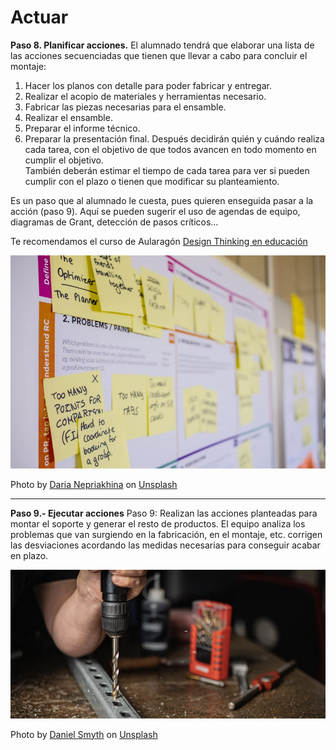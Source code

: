 # Actuar

**Paso 8. Planificar acciones.**  El alumnado tendrá que elaborar una lista de las acciones
secuenciadas que tienen que llevar a cabo para concluir el montaje:
1.  Hacer los planos con detalle para poder fabricar y entregar.
1.  Realizar el acopio de materiales y herramientas necesario.
1.  Fabricar las piezas necesarias para el ensamble.
1.  Realizar el ensamble.
1.  Preparar el informe técnico.
1.  Preparar la presentación final.
Después decidirán quién y cuándo realiza cada tarea, con el objetivo de que todos avancen en todo momento en cumplir el objetivo.  
También deberán estimar el tiempo de cada tarea para ver si pueden cumplir con el plazo o tienen que modificar su planteamiento.

Es un paso que al alumnado le cuesta, pues quieren enseguida pasar a la acción (paso 9). Aquí se pueden sugerir el uso de agendas de equipo, diagramas de Grant, detección de pasos críticos...

Te recomendamos el curso de Aularagón [Design Thinking en educación](https://moodle.catedu.es/course/view.php?id=488)

![](/assets/11.png)

Photo by <a href="https://unsplash.com/@epicantus?utm_source=unsplash&utm_medium=referral&utm_content=creditCopyText">Daria Nepriakhina</a> on <a href="https://unsplash.com/s/photos/planning-tool?utm_source=unsplash&utm_medium=referral&utm_content=creditCopyText">Unsplash</a>

---
**Paso 9.- Ejecutar acciones** Paso 9: Realizan las acciones planteadas para montar el soporte y
generar el resto de productos. El equipo analiza los problemas que van surgiendo en la fabricación, en el montaje, etc. corrigen las desviaciones acordando las medidas necesarias para conseguir acabar en plazo.

![](/assets/13.png)

Photo by <a href="https://unsplash.com/@smudgern6?utm_source=unsplash&utm_medium=referral&utm_content=creditCopyText">Daniel Smyth</a> on <a href="https://unsplash.com/s/photos/assembly?utm_source=unsplash&utm_medium=referral&utm_content=creditCopyText">Unsplash</a>
  
